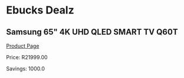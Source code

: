 
# Ebucks Dealz
## Samsung 65" 4K UHD QLED SMART TV Q60T
[Product Page](https://www.ebucks.com/web/shop/productSelected.do?prodId=1040162238&catId=363628796)

Price: R21999.00

Savings: 1000.0


	
